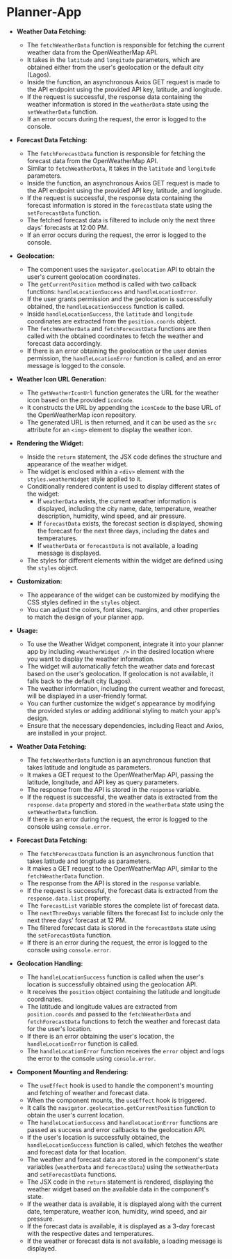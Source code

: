 # Planner-App

- **Weather Data Fetching:**
  - The `fetchWeatherData` function is responsible for fetching the current weather data from the OpenWeatherMap API.
  - It takes in the `latitude` and `longitude` parameters, which are obtained either from the user's geolocation or the default city (Lagos).
  - Inside the function, an asynchronous Axios GET request is made to the API endpoint using the provided API key, latitude, and longitude.
  - If the request is successful, the response data containing the weather information is stored in the `weatherData` state using the `setWeatherData` function.
  - If an error occurs during the request, the error is logged to the console.
- **Forecast Data Fetching:**
  - The `fetchForecastData` function is responsible for fetching the forecast data from the OpenWeatherMap API.
  - Similar to `fetchWeatherData`, it takes in the `latitude` and `longitude` parameters.
  - Inside the function, an asynchronous Axios GET request is made to the API endpoint using the provided API key, latitude, and longitude.
  - If the request is successful, the response data containing the forecast information is stored in the `forecastData` state using the `setForecastData` function.
  - The fetched forecast data is filtered to include only the next three days' forecasts at 12:00 PM.
  - If an error occurs during the request, the error is logged to the console.
- **Geolocation:**
  - The component uses the `navigator.geolocation` API to obtain the user's current geolocation coordinates.
  - The `getCurrentPosition` method is called with two callback functions: `handleLocationSuccess` and `handleLocationError`.
  - If the user grants permission and the geolocation is successfully obtained, the `handleLocationSuccess` function is called.
  - Inside `handleLocationSuccess`, the `latitude` and `longitude` coordinates are extracted from the `position.coords` object.
  - The `fetchWeatherData` and `fetchForecastData` functions are then called with the obtained coordinates to fetch the weather and forecast data accordingly.
  - If there is an error obtaining the geolocation or the user denies permission, the `handleLocationError` function is called, and an error message is logged to the console.
- **Weather Icon URL Generation:**
  - The `getWeatherIconUrl` function generates the URL for the weather icon based on the provided `iconCode`.
  - It constructs the URL by appending the `iconCode` to the base URL of the OpenWeatherMap icon repository.
  - The generated URL is then returned, and it can be used as the `src` attribute for an `<img>` element to display the weather icon.
- **Rendering the Widget:**
  - Inside the `return` statement, the JSX code defines the structure and appearance of the weather widget.
  - The widget is enclosed within a `<div>` element with the `styles.weatherWidget` style applied to it.
  - Conditionally rendered content is used to display different states of the widget:
    - If `weatherData` exists, the current weather information is displayed, including the city name, date, temperature, weather description, humidity, wind speed, and air pressure.
    - If `forecastData` exists, the forecast section is displayed, showing the forecast for the next three days, including the dates and temperatures.
    - If `weatherData` or `forecastData` is not available, a loading message is displayed.
  - The styles for different elements within the widget are defined using the `styles` object.
- **Customization:**
  - The appearance of the widget can be customized by modifying the CSS styles defined in the `styles` object.
  - You can adjust the colors, font sizes, margins, and other properties to match the design of your planner app.
- **Usage:**
  - To use the Weather Widget component, integrate it into your planner app by including `<WeatherWidget />` in the desired location where you want to display the weather information.
  - The widget will automatically fetch the weather data and forecast based on the user's geolocation. If geolocation is not available, it falls back to the default city (Lagos).
  - The weather information, including the current weather and forecast, will be displayed in a user-friendly format.
  - You can further customize the widget's appearance by modifying the provided styles or adding additional styling to match your app's design.
  - Ensure that the necessary dependencies, including React and Axios, are installed in your project.




- **Weather Data Fetching:**
  - The `fetchWeatherData` function is an asynchronous function that takes latitude and longitude as parameters.
  - It makes a GET request to the OpenWeatherMap API, passing the latitude, longitude, and API key as query parameters.
  - The response from the API is stored in the `response` variable.
  - If the request is successful, the weather data is extracted from the `response.data` property and stored in the `weatherData` state using the `setWeatherData` function.
  - If there is an error during the request, the error is logged to the console using `console.error`.

- **Forecast Data Fetching:**
  - The `fetchForecastData` function is an asynchronous function that takes latitude and longitude as parameters.
  - It makes a GET request to the OpenWeatherMap API, similar to the `fetchWeatherData` function.
  - The response from the API is stored in the `response` variable.
  - If the request is successful, the forecast data is extracted from the `response.data.list` property.
  - The `forecastList` variable stores the complete list of forecast data.
  - The `nextThreeDays` variable filters the forecast list to include only the next three days' forecast at 12 PM.
  - The filtered forecast data is stored in the `forecastData` state using the `setForecastData` function.
  - If there is an error during the request, the error is logged to the console using `console.error`.

- **Geolocation Handling:**
  - The `handleLocationSuccess` function is called when the user's location is successfully obtained using the geolocation API.
  - It receives the `position` object containing the latitude and longitude coordinates.
  - The latitude and longitude values are extracted from `position.coords` and passed to the `fetchWeatherData` and `fetchForecastData` functions to fetch the weather and forecast data for the user's location.
  - If there is an error obtaining the user's location, the `handleLocationError` function is called.
  - The `handleLocationError` function receives the `error` object and logs the error to the console using `console.error`.

- **Component Mounting and Rendering:**
  - The `useEffect` hook is used to handle the component's mounting and fetching of weather and forecast data.
  - When the component mounts, the `useEffect` hook is triggered.
  - It calls the `navigator.geolocation.getCurrentPosition` function to obtain the user's current location.
  - The `handleLocationSuccess` and `handleLocationError` functions are passed as success and error callbacks to the geolocation API.
  - If the user's location is successfully obtained, the `handleLocationSuccess` function is called, which fetches the weather and forecast data for that location.
  - The weather and forecast data are stored in the component's state variables (`weatherData` and `forecastData`) using the `setWeatherData` and `setForecastData` functions.
  - The JSX code in the `return` statement is rendered, displaying the weather widget based on the available data in the component's state.
  - If the weather data is available, it is displayed along with the current date, temperature, weather icon, humidity, wind speed, and air pressure.
  - If the forecast data is available, it is displayed as a 3-day forecast with the respective dates and temperatures.
  - If the weather or forecast data is not available, a loading message is displayed.
